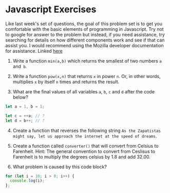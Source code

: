 # Javascript Exercises

 Like last week's set of questions, the goal of this problem set is to get you comfortable with the basic elements of programming in Javascript. Try not to google for answer to the problem but instead, if you need assistance, try searching for details on how different components work and see if that can assist you. I would recommend using the Mozilla developer documentation for assistance. Linked [here](https://developer.mozilla.org/en-US/docs/Web/JavaScript)



1. Write a function `min(a,b)` which returns the smallest of two numbers `a` and` b`.


2. Write a function `pow(x,n)` that returns `x` in power `n`. Or, in other words, multiplies `x` by itself `n` times and returns the result.


3. What are the final values of all variables `a`, `b`, `c` and `d` after the code below?

```js
let a = 1, b = 1;

let c = ++a; // ?
let d = b++; // ?

```

4. Create a function that reverses the following string `As the Zapatistas might say, let us approach the internet at the speed of dreams`.

5.  Create a function called `converter()` that will convert from Celsius to Farenheit. 
    Hint: The general convention to  convert from Ceslisus to Farenheit is to multiply the degrees celsius by 1.8 and add 32.00.

6.  What problem is caused by this code block?
  ```js
  for (let i = 10; i > 0; i++) {
    console.log(i);
  };
```